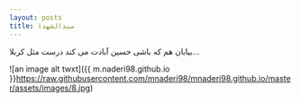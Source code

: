 ```yaml
---
layout: posts
title: سیدالشهدا
---
```


بیابان هم که باشی
حسین آبادت می کند
درست مثل کربلا...

![an image alt twxt]({{ m.naderi98.github.io }}https://raw.githubusercontent.com/mnaderi98/mnaderi98.github.io/master/assets/images/8.jpg)


